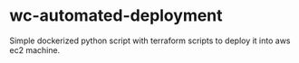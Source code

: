 # wc-automated-deployment
Simple dockerized python script with terraform scripts to deploy it into aws ec2 machine.  

